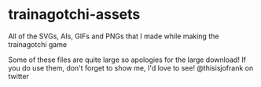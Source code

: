 # trainagotchi-assets
All of the SVGs, AIs, GIFs and PNGs that I made while making the trainagotchi game

Some of these files are quite large so apologies for the large download! If you do use them, don't forget to show me, I'd love to see! @thisisjofrank on twitter

